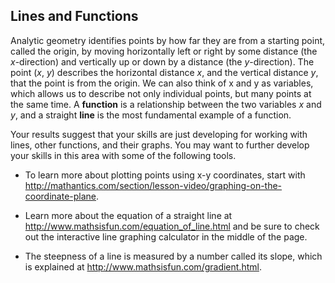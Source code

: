 ## Lines and Functions 

Analytic geometry identifies points by how far they are from a starting point, called the origin, by moving horizontally left or right by some distance (the *x*-direction) and vertically up or down by a distance (the *y*-direction). The point (*x*, *y*) describes the horizontal distance *x*, and the vertical distance *y*, that the point is from the origin. We can also think of x and y as variables, which allows us to describe not only individual points, but many points at the same time. A **function** is a relationship between the two variables *x* and *y*, and a straight **line** is the most fundamental example of a function. 

Your results suggest that your skills are just developing for working with lines, other functions, and their graphs. You may want to further develop your skills in this area with some of the following tools. 

* To learn more about plotting points using x-y coordinates, start with http://mathantics.com/section/lesson-video/graphing-on-the-coordinate-plane. 

* Learn more about the equation of a straight line at http://www.mathsisfun.com/equation_of_line.html and be sure to check out the interactive line graphing calculator in the middle of the page. 

* The steepness of a line is measured by a number called its slope, which is explained at http://www.mathsisfun.com/gradient.html.
